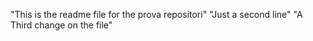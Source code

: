 "This is the readme file for the prova repositori"
"Just a second line"
"A Third change on the file"
